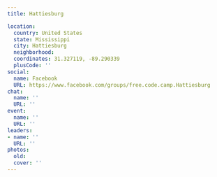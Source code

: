 ```yaml
---
title: Hattiesburg

location:
  country: United States
  state: Mississippi
  city: Hattiesburg
  neighborhood: 
  coordinates: 31.327119, -89.290339
  plusCode: ''
social:
  name: Facebook
  URL: https://www.facebook.com/groups/free.code.camp.Hattiesburg
chat:
  name: ''
  URL: ''
event:
  name: ''
  URL: ''
leaders:
- name: ''
  URL: ''
photos:
  old: 
  cover: ''
---
```

